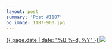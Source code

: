 ```yaml
---
layout: post
summary: 'Post #1187'
og_image: 1187-960.jpg
---
```


<p>
 <time>
  <a href="/1187">
   {{ page.date | date: "%B %-d, %Y" }}
  </a>
 </time>
 <a href="/1187">
  <img data-taken="7/26/2020" sizes="(min-width: 700px) 50vw, calc(100vw - 2rem)" src="{{ site.assets_url }}/1187-480.jpg" srcset="{{ site.assets_url }}/1187-240.jpg 240w, {{ site.assets_url }}/1187-480.jpg 480w, {{ site.assets_url }}/1187-720.jpg 720w, {{ site.assets_url }}/1187-960.jpg 960w"/>
 </a>
</p>
